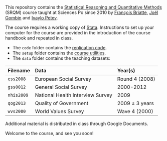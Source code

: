 This repository contains the [Statistical Reasoning and Quantitative Methods][srqm] (SRQM) course taught at Sciences Po since 2010 by [François Briatte][fb], [Joël Gombin][jg] and [Ivaylo Petev][ip].

[srqm]: http://f.briatte.org/teaching/quanti/
[fb]: http://f.briatte.org/
[jg]: http://joelgombin.fr/
[ip]: http://ipetev.org/

The course requires a working copy of [Stata][stata]. Instructions to set up your computer for the course are provided in the introduction of the course handbook and repeated in class.

[stata]: http://www.stata.com/

* The `code` folder contains the [replication code][wiki-code].
* The `setup` folder contains the [course utilities][wiki-utils].
* The `data` folder contains the teaching datasets:

| Filename       | Data                                  | Year(s)        |
|:---------------|:--------------------------------------|:---------------|
| `ess2008`      | European Social Survey                | Round 4 (2008) |
| `gss0012`      | General Social Survey                 | 2000-2012      |
| `nhis2009`     | National Health Interview Survey      | 2009           |
| `qog2013`      | Quality of Government                 | 2009 ± 3 years |
| `wvs2000`      | World Values Survey                   | Wave 4 (2000)  |

[wiki-code]: https://github.com/briatte/srqm/wiki/code
[wiki-utils]: https://github.com/briatte/srqm/wiki/course-utilities

Additional material is distributed in class through Google Documents.

Welcome to the course, and see you soon!
